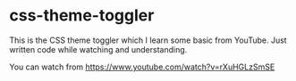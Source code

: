 # css-theme-toggler
This is the CSS theme toggler which I learn some basic from YouTube. Just written code while watching and understanding.

You can watch from https://www.youtube.com/watch?v=rXuHGLzSmSE